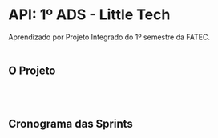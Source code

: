 # API: 1º ADS - Little Tech

Aprendizado por Projeto Integrado do 1º semestre da FATEC.
<br>
<br>
<h2> O Projeto</h2>
<br>
<br>
<h2>Cronograma das Sprints</h2>


